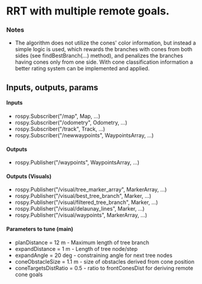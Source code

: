 # RRT with multiple remote goals.

### Notes
- The algorithm does not utilize the cones' color information, but instead a simple logic is used, which rewards the branches with cones from both sides (see findBestBranch(...) method), and penalizes the branches having cones only from one side. With cone classification information a better rating system can be implemented and applied.


## Inputs, outputs, params

#### Inputs
- rospy.Subscriber("/map", Map, ...)
- rospy.Subscriber("/odometry", Odometry, ...)
- rospy.Subscriber("/track", Track, ...)
- rospy.Subscriber("/newwaypoints", WaypointsArray, ...)

#### Outputs
- rospy.Publisher("/waypoints", WaypointsArray, ...)

#### Outputs (Visuals)
- rospy.Publisher("/visual/tree_marker_array", MarkerArray, ...)
- rospy.Publisher("/visual/best_tree_branch", Marker, ...)
- rospy.Publisher("/visual/filtered_tree_branch", Marker, ...)
- rospy.Publisher("/visual/delaunay_lines", Marker, ...)
- rospy.Publisher("/visual/waypoints", MarkerArray, ...)

#### Parameters to tune (main)
- planDistance = 12 m - Maximum length of tree branch
- expandDistance = 1 m - Length of tree node/step
- expandAngle = 20 deg - constraining angle for next tree nodes
- coneObstacleSize = 1.1 m - size of obstacles derived from cone position
- coneTargetsDistRatio = 0.5 - ratio to frontConesDist for deriving remote cone goals

